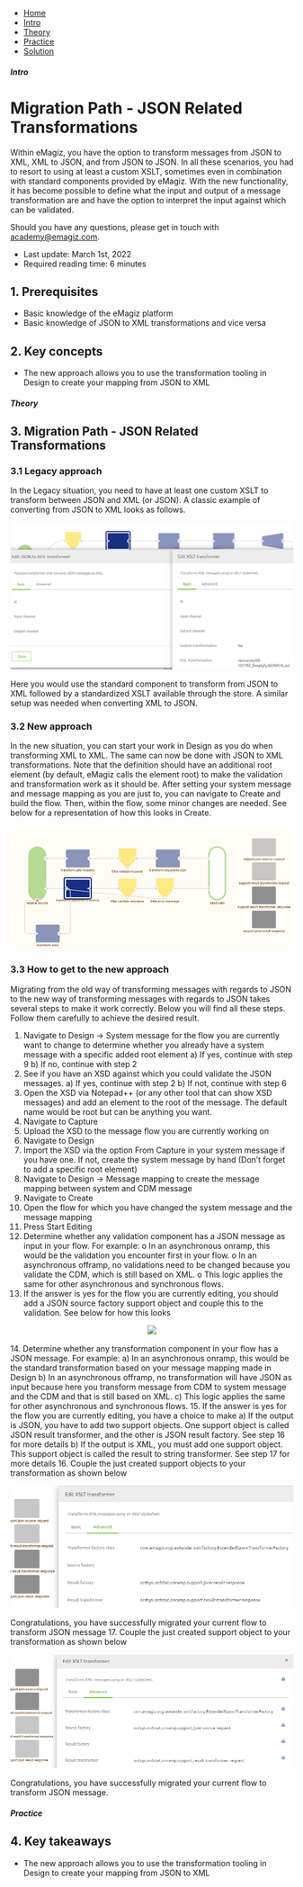 <div class="ez-academy">
    <div class="ez-academy__body">
        <main class="micro-learning">
        <ul class="doc-nav">
            <li class="doc-nav__item"><a href="../../docs/migrationpath/index_academy_migrationpath_all" class="doc-nav__link">Home</a></li>
            <li class="doc-nav__item"><a href="#intro" class="doc-nav__link">Intro</a></li>
            <li class="doc-nav__item"><a href="#theory" class="doc-nav__link">Theory</a></li>
            <li class="doc-nav__item"><a href="#practice" class="doc-nav__link">Practice</a></li>
            <li class="doc-nav__item"><a href="#solution" class="doc-nav__link">Solution</a></li>
        </ul>

<div class="doc">

##### Intro

# Migration Path - JSON Related Transformations

Within eMagiz, you have the option to transform messages from JSON to XML, XML to JSON, and from JSON to JSON. In all these scenarios, you had to resort to using at least a custom XSLT, sometimes even in combination with standard components provided by eMagiz. With the new functionality, it has become possible to define what the input and output of a message transformation are and have the option to interpret the input against which can be validated.

Should you have any questions, please get in touch with academy@emagiz.com.

- Last update: March 1st, 2022
- Required reading time: 6 minutes

## 1. Prerequisites
- Basic knowledge of the eMagiz platform
- Basic knowledge of JSON to XML transformations and vice versa


## 2. Key concepts
- The new approach allows you to use the transformation tooling in Design to create your mapping from JSON to XML

##### Theory

## 3. Migration Path - JSON Related Transformations

### 3.1 Legacy approach

In the Legacy situation, you need to have at least one custom XSLT to transform between JSON and XML (or JSON). A classic example of converting from JSON to XML looks as follows.

<p align="center"><img src="../../img/migrationpath/migration-path-json-related-transformations--json-to-xml-transformation-legacy.png"></p>

Here you would use the standard component to transform from JSON to XML followed by a standardized XSLT available through the store. A similar setup was needed when converting XML to JSON.

### 3.2 New approach

In the new situation, you can start your work in Design as you do when transforming XML to XML. The same can now be done with JSON to XML transformations. Note that the definition should have an additional root element (by default, eMagiz calls the element root) to make the validation and transformation work as it should be. After setting your system message and message mapping as you are just to, you can navigate to Create and build the flow. Then, within the flow, some minor changes are needed. See below for a representation of how this looks in Create.

<p align="center"><img src="../../img/migrationpath/migration-path-json-related-transformations--json-to-xml-transformation-support-objects.png"></p>


### 3.3 How to get to the new approach

Migrating from the old way of transforming messages with regards to JSON to the new way of transforming messages with regards to JSON takes several steps to make it work correctly. Below you will find all these steps. Follow them carefully to achieve the desired result.

1. Navigate to Design -> System message for the flow you are currently want to change to determine whether you already have a system message with a specific added root element
a)  If yes, continue with step 9
b)  If no, continue with step 2
2. See if you have an XSD against which you could validate the JSON messages.
a)  If yes, continue with step 2
b)  If not, continue with step 6
3. Open the XSD via Notepad++ (or any other tool that can show XSD messages) and add an element to the root of the message. The default name would be root but can be anything you want.
4. Navigate to Capture
5. Upload the XSD to the message flow you are currently working on
6. Navigate to Design
7. Import the XSD via the option From Capture in your system message if you have one. If not, create the system message by hand (Don’t forget to add a specific root element)
8. Navigate to Design -> Message mapping to create the message mapping between system and CDM message
9. Navigate to Create
10. Open the flow for which you have changed the system message and the message mapping
11. Press Start Editing
12. Determine whether any validation component has a JSON message as input in your flow. For example:
o   In an asynchronous onramp, this would be the validation you encounter first in your flow. 
o   In an asynchronous offramp, no validations need to be changed because you validate the CDM, which is still based on XML. 
o   This logic applies the same for other asynchronous and synchronous flows. 
13. If the answer is yes for the flow you are currently editing, you should add a JSON source factory support object and couple this to the validation. See below for how this looks
<p align="center"><img src="../../img/migration path/migration-path-json-related-transformations--JSON-to-XML-transformation-add-support-objects.png"></p>
14. Determine whether any transformation component in your flow has a JSON message. For example:
a)  In an asynchronous onramp, this would be the standard transformation based on your message mapping made in Design
b)  In an asynchronous offramp, no transformation will have JSON as input because here you transform message from CDM to system message and the CDM and that is still based on XML. 
c)  This logic applies the same for other asynchronous and synchronous flows. 
15. If the answer is yes for the flow you are currently editing, you have a choice to make
a)  If the output is JSON, you have to add two support objects. One support object is called JSON result transformer, and the other is JSON result factory. See step 16 for more details
b)  If the output is XML, you must add one support object. This support object is called the result to string transformer. See step 17 for more details
16. Couple the just created support objects to your transformation as shown below

<p align="center"><img src="../../img/migrationpath/migration-path-json-related-transformations--json-to-xml-transformation-link-support-objects.png"></p>

Congratulations, you have successfully migrated your current flow to transform JSON message
17. Couple the just created support object to your transformation as shown below

<p align="center"><img src="../../img/migrationpath/migration-path-json-related-transformations--json-to-xml-transformation-link-support-objects-xml.png"></p>

Congratulations, you have successfully migrated your current flow to transform JSON message.

##### Practice

## 4. Key takeaways

- The new approach allows you to use the transformation tooling in Design to create your mapping from JSON to XML

</div>
</main>
</div>
</div>